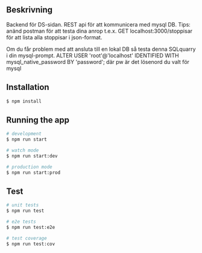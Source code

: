 ## Beskrivning
Backend för DS-sidan. REST api för att kommunicera med mysql DB.
Tips: anänd postman för att testa dina anrop t.e.x. GET localhost:3000/stoppisar för att lista alla stoppisar i json-format.

Om du får problem med att ansluta till en lokal DB så testa denna SQLquarry i din mysql-prompt.
ALTER USER 'root'@'localhost' IDENTIFIED WITH mysql_native_password BY 'password';
där pw är det lösenord du valt för mysql

## Installation

```bash
$ npm install
```

## Running the app

```bash
# development
$ npm run start

# watch mode
$ npm run start:dev

# production mode
$ npm run start:prod
```

## Test

```bash
# unit tests
$ npm run test

# e2e tests
$ npm run test:e2e

# test coverage
$ npm run test:cov
```